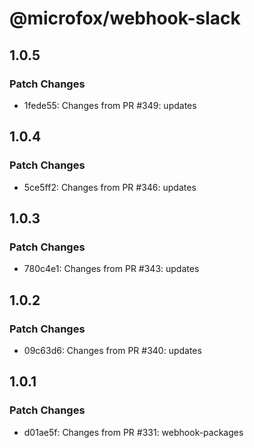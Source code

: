 # @microfox/webhook-slack

## 1.0.5

### Patch Changes

- 1fede55: Changes from PR #349: updates

## 1.0.4

### Patch Changes

- 5ce5ff2: Changes from PR #346: updates

## 1.0.3

### Patch Changes

- 780c4e1: Changes from PR #343: updates

## 1.0.2

### Patch Changes

- 09c63d6: Changes from PR #340: updates

## 1.0.1

### Patch Changes

- d01ae5f: Changes from PR #331: webhook-packages
